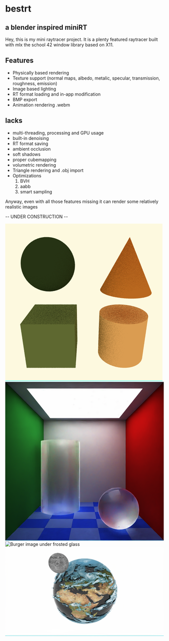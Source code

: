 # bestrt
## a blender inspired miniRT

Hey, this is my mini raytracer project.
It is a plenty featured raytracer built with mlx the school 42 window library based on X11.

## Features
  - Physically based rendering
  - Texture support (normal maps, albedo, metalic, specular, transmission, roughness, emission)
  - Image based lighting
  - RT format loading and in-app modification
  - BMP export
  - Animation rendering .webm

## lacks
  - multi-threading, processing and GPU usage
  - built-in denoising
  - RT format saving
  - ambient occlusion
  - soft shadows
  - proper cubemapping
  - volumetric rendering
  - Triangle rendering and .obj import
  - Optimizations
      1. BVH
      2. aabb
      3. smart sampling

Anyway, even with all those features missing it can render some relatively realistic images

-- UNDER CONSTRUCTION --
<!-- 
[insert images]
  1. BestRT logo with cool features
  2. cornell box but with a twist
  3. blender PBR material rows showcase
  -->
![Cone and his buddies](gallery/img1.bmp)
![Cornell box with two glass primitives](gallery/img4.bmp)
![Burger image under frosted glass](gallery/img2.bmp)
![Planet earth with clouds](gallery/img3.bmp)
